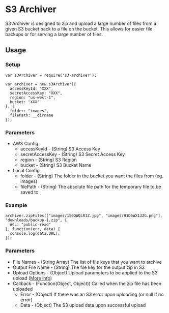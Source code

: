# S3 Archiver

S3 Archiver is designed to zip and upload a large number of files from a given S3 bucket back to a file on the bucket.
This allows for easier file backups or for serving a large number of files.

## Usage

### Setup
```
var s3Archiver = require('s3-archiver');

var archiver = new s3Archiver({
  accessKeyId: "XXX",
  secretAccessKey: "XXX",
  region: "us-west-1",
  bucket: "XXX"
}, {
  folder: "images",
  filePath: __dirname
});
```

### Parameters
- AWS Config
  - accessKeyId - (String) S3 Access Key
  - secretAccessKey - (String) S3 Secret Access Key
  - region - (String) S3 Region
  - bucket - (String) S3 Bucket Name
- Local Config
  - folder - (String) The folder in the bucket you want the files from (eg. images)
  - filePath - (String) The absolute file path for the temporary file to be saved to

### Example
```
archiver.zipFiles(["images/1S0QWQLR1Z.jpg", "images/91D6WX13ZG.png"], "downloads/backup-1.zip", {
  ACL: "public-read"
}, function(err, data) {
  console.log(data.URL);
});
```

### Parameters
- File Names - (String Array) The list of file keys that you want to archive
- Output File Name - (String) The file key for the output zip in S3
- Upload Options - (Object) Upload parameters to be applied to the S3 upload ([More info](http://docs.aws.amazon.com/AWSJavaScriptSDK/latest/AWS/S3.html#upload-property))
- Callback - (Function(Object, Object)) Called when the zip file has been uploaded
  - Error - (Object) If there was an S3 error upon uploading (or null if no error)
  - Data - (Object) The S3 upload data upon successful upload
